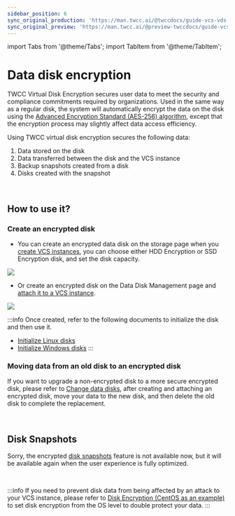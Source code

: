```yaml
---
sidebar_position: 6
sync_original_production: 'https://man.twcc.ai/@twccdocs/guide-vcs-vds-encryption-en' 
sync_original_preview: 'https://man.twcc.ai/@preview-twccdocs/guide-vcs-vds-encryption-en' 
---
```


import Tabs from '@theme/Tabs';
import TabItem from '@theme/TabItem';

# Data disk encryption

TWCC Virtual Disk Encryption secures user data to meet the security and compliance commitments required by organizations. Used in the same way as a regular disk, the system will automatically encrypt the data on the disk using the [Advanced Encryption Standard (AES-256) algorithm](https://en.m.wikipedia.org/wiki/Advanced_Encryption_Standard), except that the encryption process may slightly affect data access efficiency.

Using TWCC virtual disk encryption secures the following data:

1. Data stored on the disk
2. Data transferred between the disk and the VCS instance
3. Backup snapshots created from a disk
4. Disks created with the snapshot

<br/>

## How to use it?

### Create an encrypted disk

- You can create an encrypted data disk on the storage page when you [create VCS instances](https://man.twcc.vip/en/docs/vcs/user-guides/creation/vcs-instances), you can choose either HDD Encryption or SSD Encryption disk, and set the disk capacity.

![](https://cos.twcc.ai/SYS-MANUAL/uploads/upload_9085231c49d531147f799c7ee0c426e1.png)

- Or create an encrypted disk on the Data Disk Management page and [attach it to a VCS instance](https://man.twcc.vip/en/docs/vcs/user-guides/storage/viewInfo-attachToVCS-deleteDataDisks#attach-to-vcs-instances).

![](https://cos.twcc.ai/SYS-MANUAL/uploads/upload_a19a7c843850636f64e72e3d41fef720.png)

:::info
Once created, refer to the following documents to initialize the disk and then use it.
- [Initialize Linux disks](https://man.twcc.vip/en/docs/vcs/tutorials/data-disk-init-linux)
- [Initialize Windows disks](https://man.twcc.vip/en/docs/vcs/tutorials/data-disk-init-windows)
:::

### Moving data from an old disk to an encrypted disk

If you want to upgrade a non-encrypted disk to a more secure encrypted disk, please refer to [Change data disks](https://man.twcc.vip/en/docs/vcs/tutorials/replace-data-disk), after creating and attaching an encrypted disk, move your data to the new disk, and then delete the old disk to complete the replacement.

<br/>

## Disk Snapshots

Sorry, the encrypted [disk snapshots](https://man.twcc.vip/en/docs/vcs/user-guides/storage/snapshot) feature is not available now, but it will be available again when the user experience is fully optimized.

<br/>

:::info
If you need to prevent disk data from being affected by an attack to your VCS instance, please refer to [Disk Encryption (CentOS as an example)](https://drive.google.com/file/d/1A6gdyL0lUMauygwM9cLtgU8GwbRpK36s/view) to set disk encryption from the OS level to double protect your data.
:::
